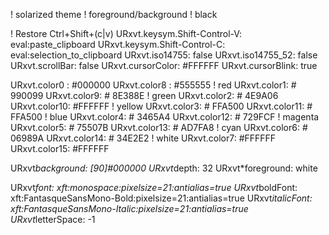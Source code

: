! solarized theme
! foreground/background
! black

! Restore Ctrl+Shift+(c|v)
URxvt.keysym.Shift-Control-V: eval:paste_clipboard
URxvt.keysym.Shift-Control-C: eval:selection_to_clipboard
URxvt.iso14755: false
URxvt.iso14755_52: false
URxvt.scrollBar: false
URxvt.cursorColor: #FFFFFF
URxvt.cursorBlink: true

URxvt.color0  : #000000
URxvt.color8  : #555555
! red
URxvt.color1: # 990099
URxvt.color9: # 8E388E
! green
URxvt.color2: # 4E9A06
URxvt.color10: #FFFFFF
! yellow
URxvt.color3: # FFA500
URxvt.color11: # FFA500
! blue
URxvt.color4: # 3465A4
URxvt.color12: # 729FCF
! magenta
URxvt.color5: # 75507B
URxvt.color13: # AD7FA8
! cyan
URxvt.color6: # 06989A
URxvt.color14: # 34E2E2
! white
URxvt.color7: #FFFFFF
URxvt.color15: #FFFFFF

URxvt*background: [90]#000000
URxvt*depth: 32
URxvt*foreground: white

URxvt*font: xft:monospace:pixelsize=21:antialias=true
URxvt*boldFont: xft:FantasqueSansMono-Bold:pixelsize=21:antialias=true
URxvt*italicFont: xft:FantasqueSansMono-Italic:pixelsize=21:antialias=true
URxvt*letterSpace: -1
